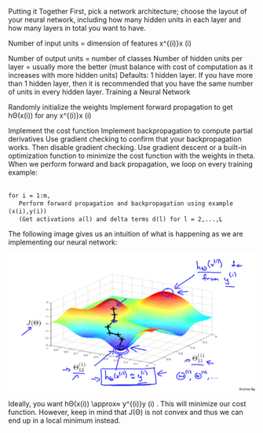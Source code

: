 Putting it Together
First, pick a network architecture; choose the layout of your neural network, including how many hidden units in each layer and how many layers in total you want to have.

Number of input units = dimension of features x^{(i)}x 
(i)
 
Number of output units = number of classes
Number of hidden units per layer = usually more the better (must balance with cost of computation as it increases with more hidden units)
Defaults: 1 hidden layer. If you have more than 1 hidden layer, then it is recommended that you have the same number of units in every hidden layer.
Training a Neural Network

Randomly initialize the weights
Implement forward propagation to get hΘ(x(i)) for any x^{(i)}x 
(i)
 
Implement the cost function
Implement backpropagation to compute partial derivatives
Use gradient checking to confirm that your backpropagation works. Then disable gradient checking.
Use gradient descent or a built-in optimization function to minimize the cost function with the weights in theta.
When we perform forward and back propagation, we loop on every training example:

```

for i = 1:m,
   Perform forward propagation and backpropagation using example (x(i),y(i))
   (Get activations a(l) and delta terms d(l) for l = 2,...,L
```

The following image gives us an intuition of what is happening as we are implementing our neural network:

![04.png](04.png)

Ideally, you want hΘ(x(i)) \approx≈ y^{(i)}y 
(i)
 . This will minimize our cost function. However, keep in mind that J(Θ) is not convex and thus we can end up in a local minimum instead.
